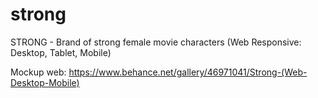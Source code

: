 # strong
STRONG - Brand of strong female movie characters (Web Responsive: Desktop, Tablet, Mobile)
 
 Mockup web: https://www.behance.net/gallery/46971041/Strong-(Web-Desktop-Mobile)
